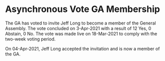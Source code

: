 # Asynchronous Vote GA Membership

The GA has voted to invite Jeff Long to become a member of the
General Assembly. The vote concluded on 3-Apr-2021 with a result
of 12 Yes, 0 Abstain, 0 No. The vote was made live on 18-Mar-2021 to
comply with the two-week voting period.

On 04-Apr-2021, Jeff Long accepted the invitation and is now a
member of the GA.
